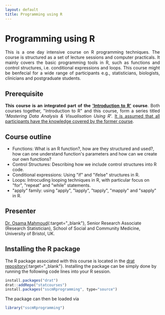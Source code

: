 ```yaml
---
layout: default
title: Programming using R
---
```

# Programming using R
<p align="justify">
This is a one day intensive course on R programming techniques. The course is structured as a set of lecture sessions and computer practicals. It mainly covers the basic programming tools in R, such as functions and control structures, i.e. conditional expressions and loops. This course might be benfecial for a wide range of participants e.g., statisticians, biologists, clinicians and postgraduate students.
</p>

## Prerequisite
<p align="justify">
<strong>This course is an integrated part of the <a href="{{ site.baseurl}}/sscmIntro-to-R">'Introduction to R'</a> course</strong>. Both courses together, "Introduction to R" and this course, form a series titled '<em>Mastering Data Analysis & Visualisation Using R</em>'. <u>It is assumed that all participants have the knowledge covered by the former course</u>.
</p>

## Course outline

 * Functions: What is an R function?, how are they structured and used?, how can one understand function's parameters and how can we create our own functions?
 * Control Structures: Describing how we include control structures into R code.
 * Conditional expressions: Using "if" and "ifelse" structures in R.
 * Loops: Introcuding looping techniques in R, with particular focus on "for", "repeat" and "while" statements.
 * "apply" family: using "apply", "lapply", "tapply", "mapply" and "sapply" in R.

## Presenter
[Dr. Osama Mahmoud](http://www.osmahmoud.com){:target="_blank"}, Senior Research Associate (Research Statistician), School of Social and Community Medicine, University of Bristol, UK.
 
## Installing the R package
The R package associated with this course is located in the
[drat repository](https://github.com/statcourses/drat){:target="_blank"}. Installing the package can be simply done by running the following code lines into your R session. 

```javascript
install.packages("drat")
drat::addRepo("statcourses")
install.packages("sscmRprogramming", type="source")
```
The package can then be loaded via

```javascript
library("sscmRprogramming")
```